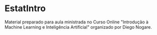 # EstatIntro
Material preparado para aula ministrada no Curso Online "Introdução à Machine Learning e Inteligência Artificial" organizado por Diego Nogare.
